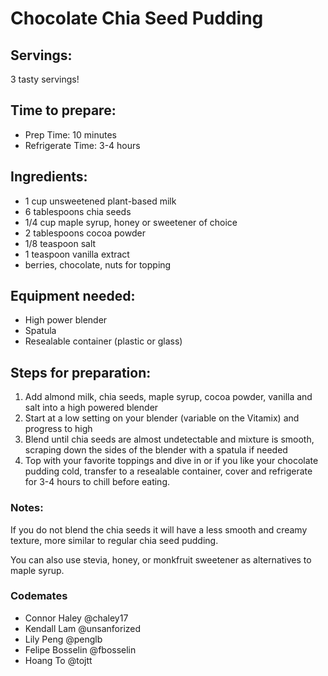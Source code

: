 # Chocolate Chia Seed Pudding

## Servings: 
  3 tasty servings!

## Time to prepare: 
- Prep Time: 10 minutes
- Refrigerate Time: 3-4 hours

## Ingredients:
-   1 cup unsweetened plant-based milk
-   6 tablespoons chia seeds
-   1/4 cup maple syrup, honey or sweetener of choice
-   2 tablespoons cocoa powder
-   1/8 teaspoon salt
-   1 teaspoon vanilla extract
-   berries, chocolate, nuts for topping

## Equipment needed: 
-   High power blender
-   Spatula
-   Resealable container (plastic or glass)

## Steps for preparation:

1. Add almond milk, chia seeds, maple syrup, cocoa powder, vanilla and salt into a high powered blender
2. Start at a low setting on your blender (variable on the Vitamix) and progress to high
3. Blend until chia seeds are almost undetectable and mixture is smooth, scraping down the sides of the blender with a spatula if needed
4. Top with your favorite toppings and dive in or if you like your chocolate pudding cold, transfer to a resealable container, cover and refrigerate for 3-4 hours to chill before eating.

### Notes:
If you do not blend the chia seeds it will have a less smooth and creamy texture, more similar to regular chia seed pudding.

You can also use stevia, honey, or monkfruit sweetener as alternatives to maple syrup.


### Codemates #
- Connor Haley @chaley17
- Kendall Lam @unsanforized
- Lily Peng @penglb
- Felipe Bosselin @fbosselin
- Hoang To @tojtt

